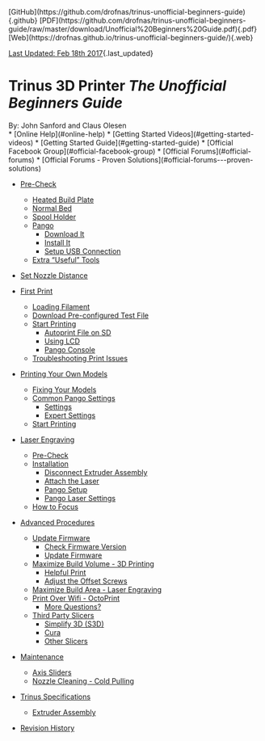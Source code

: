 <div class="above_title_links">
<div class="other_sources">
  [GitHub](https://github.com/drofnas/trinus-unofficial-beginners-guide){.github}
  [PDF](https://github.com/drofnas/trinus-unofficial-beginners-guide/raw/master/download/Unofficial%20Beginners%20Guide.pdf){.pdf}
  [Web](https://drofnas.github.io/trinus-unofficial-beginners-guide/){.web}
</div>

  [Last Updated: Feb 18th 2017](#revision-history){.last_updated}
</div>

# Trinus 3D Printer *The Unofficial Beginners Guide*

<div class="author">By: John Sanford and Claus Olesen</div>



<div class="toc">
* [Online Help](#online-help)
    * [Getting Started Videos](#getting-started-videos)
    * [Getting Started Guide](#getting-started-guide)
    * [Official Facebook Group](#official-facebook-group)
    * [Official Forums](#official-forums)
    * [Official Forums - Proven Solutions](#official-forums---proven-solutions)

* [Pre-Check](#pre-check)
    * [Heated Build Plate](#heated-build-plate)
    * [Normal Bed](#normal-bed)
    * [Spool Holder](#spool-holder)
    * [Pango](#pango)
        * [Download It](#download-it)
        * [Install It](#install-it)
        * [Setup USB Connection](#setup-usb-connection)
    * [Extra “Useful” Tools](#extra-useful-tools)
  
* [Set Nozzle Distance](#set-nozzle-distance)

* [First Print](#first-print)
    * [Loading Filament](#loading-filament)
    * [Download Pre-configured Test File](#download-pre-configured-test-file)
    * [Start Printing](#start-printing)
        * [Autoprint File on SD](#autoprint-file-on-sd)
        * [Using LCD](#using-lcd)
        * [Pango Console](#pango-console)
    * [Troubleshooting Print Issues](#troubleshooting-print-issues)

* [Printing Your Own Models](#printing-your-own-models)
    * [Fixing Your Models](#fixing-your-models)
    * [Common Pango Settings](#common-pango-settings)
        * [Settings](#settings)
        * [Expert Settings](#expert-settings)
    * [Start Printing](#start-printing)

* [Laser Engraving](#laser-engraving)
    * [Pre-Check](#pre-check-1)
    * [Installation](#installation)
        * [Disconnect Extruder Assembly](#disconnect-extruder-assembly)
        * [Attach the Laser](#attach-the-laser)
        * [Pango Setup](#pango-setup)
        * [Pango Laser Settings](#pango-laser-settings)
    * [How to Focus](#how-to-focus)

* [Advanced Procedures](#advanced-procedures)
    * [Update Firmware](#update-firmware)
        * [Check Firmware Version](#check-firmware-version)
        * [Update Firmware](#update-firmware)
    * [Maximize Build Volume - 3D Printing](#maximize-build-volume---3d-printing)
        * [Helpful Print](#helpful-print)
        * [Adjust the Offset Screws](#adjust-the-offset-screws)
    * [Maximize Build Area - Laser Engraving](#maximize-build-area---laser-engraving)
    * [Print Over Wifi - OctoPrint](#print-over-wifi---octoprint)
        * [More Questions?](#more-questions)
    * [Third Party Slicers](#third-party-slicers)
        * [Simplify 3D (S3D)](#simplify-3d-s3d)
        * [Cura](#cura)
        * [Other Slicers](#other-slicers)
* [Maintenance](#maintenance)
    * [Axis Sliders](#axis-sliders)
    * [Nozzle Cleaning - Cold Pulling](#nozzle-cleaning---cold-pulling)

* [Trinus Specifications](#trinus-specifications)
    * [Extruder Assembly](#extruder-assembly)

* [Revision History](#revision-history)
</div>
